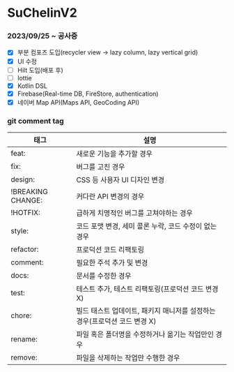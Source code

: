 # SuChelinV2

### 2023/09/25 ~ 공사중

* [x] 부분 컴포즈 도입(recycler view -> lazy column, lazy vertical grid)
* [x] UI 수정
* [ ] Hilt 도입(배포 후)
* [ ] lottie
* [x] Kotlin DSL
* [x] Firebase(Real-time DB, FireStore, authentication)
* [x] 네이버 Map API(Maps API, GeoCoding API)

### git comment tag

| 태그                | 설명                                          |
| ----------------- | ------------------------------------------- |
| feat:             | 새로운 기능을 추가할 경우                              |
| fix:              | 버그를 고친 경우                                   |
| design:           | CSS 등 사용자 UI 디자인 변경                         |
| !BREAKING CHANGE: | 커다란 API 변경의 경우                              |
| !HOTFIX:          | 급하게 치명적인 버그를 고쳐야하는 경우                       |
| style:            | 코드 포맷 변경, 세미 콜론 누락, 코드 수정이 없는 경우            |
| refactor:         | 프로덕션 코드 리팩토링                                |
| comment:          | 필요한 주석 추가 및 변경                              |
| docs:             | 문서를 수정한 경우                                  |
| test:             | 테스트 추가, 테스트 리팩토링(프로덕션 코드 변경 X)              |
| chore:            | 빌드 태스트 업데이트, 패키지 매니저를 설정하는 경우(프로덕션 코드 변경 X) |
| rename:           | 파일 혹은 폴더명을 수정하거나 옮기는 작업만인 경우                |
| remove:           | 파일을 삭제하는 작업만 수행한 경우                         |
